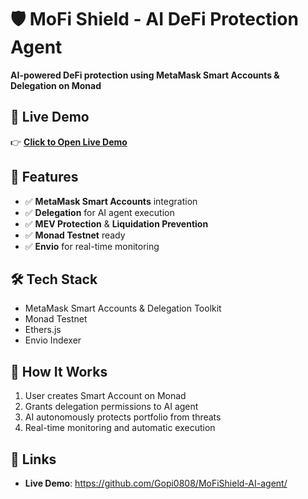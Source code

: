 # 🛡️ MoFi Shield - AI DeFi Protection Agent

**AI-powered DeFi protection using MetaMask Smart Accounts & Delegation on Monad**

## 🎯 Live Demo
👉 **[Click to Open Live Demo]((https://github.com/Gopi0808/MoFiShield-AI-agent/))**

## 🚀 Features
- ✅ **MetaMask Smart Accounts** integration
- ✅ **Delegation** for AI agent execution
- ✅ **MEV Protection** & **Liquidation Prevention**
- ✅ **Monad Testnet** ready
- ✅ **Envio** for real-time monitoring


## 🛠️ Tech Stack
- MetaMask Smart Accounts & Delegation Toolkit
- Monad Testnet
- Ethers.js
- Envio Indexer

## 📖 How It Works
1. User creates Smart Account on Monad
2. Grants delegation permissions to AI agent
3. AI autonomously protects portfolio from threats
4. Real-time monitoring and automatic execution

## 🔗 Links
- **Live Demo**: https://github.com/Gopi0808/MoFiShield-AI-agent/
